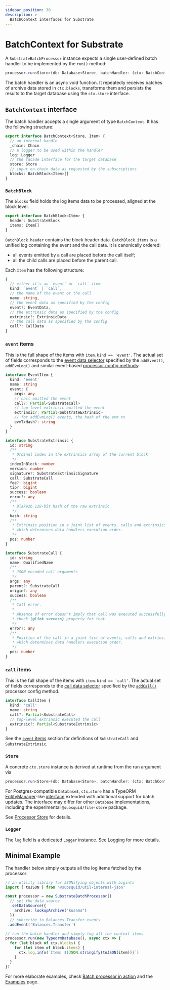 ```yaml
---
sidebar_position: 30
description: >-
  BatchContext interfaces for Substrate
---
```


# BatchContext for Substrate

A `SubstrateBatchProcessor` instance expects a single user-defined batch handler to be implemented by the `run()` method: 
```ts
processor.run<Store>(db: Database<Store>, batchHandler: (ctx: BatchContext<Store>) => Promise<void>)
```

The batch handler is an async void function. It repeatedly receives batches of archive data stored in `ctx.blocks`, transforms them and persists the results to the target database using the `ctx.store` interface.

## `BatchContext` interface

The batch handler accepts a single argument of type `BatchContext`. It has the following structure:

```ts
export interface BatchContext<Store, Item> {
  // an internal handle
  _chain: Chain
  // a logger to be used within the handler
  log: Logger
  // the facade interface for the target database
  store: Store
  // input on-chain data as requested by the subscriptions
  blocks: BatchBlock<Item>[]
}
```

### `BatchBlock`

The `blocks` field holds the log items data to be processed, aligned at the block level.
```ts
export interface BatchBlock<Item> {
  header: SubstrateBlock
  items: Item[]
}
```

`BatchBlock.header` contains the block header data. `BatchBlock.items` is a unified log containing the event and the call data. It is canonically ordered:
 - all events emitted by a call are placed before the call itself;
 - all the child calls are placed before the parent call.

Each `Item` has the following structure:
```ts
{ 
  // either it's an `event` or `call` item
  kind: `event` | `call`,
  // the name of the event or the call 
  name: string, 
  // the event data as specified by the config
  event?: EventData,
  // the extrinsic data as specified by the config
  extrinsic?: ExtrinsicData
  // the call data as specified by the config
  call?: CallData
}
```

### `event` items

This is the full shape of the items with `item.kind == 'event'`. The actual set of fields corresponds to the [event data selector](/substrate-indexing/configuration#event-data-selector) specified by the `addEvent()`, `addEvmLog()` and similar event-based [processor config methods](/substrate-indexing/configuration):

```ts
interface EventItem {
  kind: 'event'
  name: string
  event: {
    args: any
    // call emitted the event
    call?: Partial<SubstrateCall>
    // top-level extrinsic emitted the event
    extrinsic?: Partial<SubstrateExtrinsic>
    // for addEvmLog() events, the hash of the evm tx
    evmTxHash?: string 
  }
}

interface SubstrateExtrinsic {
  id: string
  /**
   * Ordinal index in the extrinsics array of the current block
   */
  indexInBlock: number
  version: number
  signature?: SubstrateExtrinsicSignature
  call: SubstrateCall
  fee?: bigint
  tip?: bigint
  success: boolean
  error?: any
  /**
   * Blake2b 128-bit hash of the raw extrinsic
   */
  hash: string
  /**
   * Extrinsic position in a joint list of events, calls and extrinsics,
   * which determines data handlers execution order.
   */
  pos: number
}

interface SubstrateCall {
  id: string
  name: QualifiedName
  /**
   * JSON encoded call arguments
   */
  args: any
  parent?: SubstrateCall
  origin?: any
  success: boolean
  /**
   * Call error.
   *
   * Absence of error doesn't imply that call was executed successfully,
   * check {@link success} property for that.
   */
  error?: any
  /**
   * Position of the call in a joint list of events, calls and extrinsics,
   * which determines data handlers execution order.
   */
  pos: number
}
```

### `call` items

This is the full shape of the items with `item.kind == 'call'`. The actual set of fields corresponds to the [call data selector](/substrate-indexing/configuration#call-data-selector) specified by the [`addCall()`](/substrate-indexing/configuration) processor config method.

```ts
interface CallItem {
  kind: 'call'
  name: string
  call?: Partial<SubstrateCall>
  // top-level extrinsic executed the call
  extrinsic?: Partial<SubstrateExtrinsic>
}
```
See the [`event` items](/substrate-indexing/context-interfaces/#event-items) section for definitions of `SubstrateCall` and `SubstrateExtrinsic`.

### `Store`

A concrete `ctx.store` instance is derived at runtime from the run argument via 

```ts
processor.run<Store>(db: Database<Store>, batchHandler: (ctx: BatchContext<Store>) => Promise<void>)
``` 
For Postgres-compatible `Database`s, `ctx.store` has a TypeORM [EntityManager](https://orkhan.gitbook.io/typeorm/docs/entity-manager-api)-like [interface](/basics/store/typeorm-store) extended with additional support for batch updates. The interface may differ for other `Database` implementations, including the experimental `@subsquid/file-store` package.

See [Processor Store](/basics/store) for details.

### `Logger`

The `log` field is a dedicated `Logger` instance. See [Logging](/basics/logging) for more details.

## Minimal Example

The handler below simply outputs all the log items fetched by the processor:

```ts
// an utility library for JSONifying objects with bigints
import { toJSON } from '@subsquid/util-internal-json'

const processor = new SubstrateBatchProcessor()
  // set the data source
  .setDataSource({
    archive: lookupArchive("kusama")
  })
  // subscribe to Balances.Transfer events
 .addEvent('Balances.Transfer')

// run the batch handler and simply log all the context items
processor.run(new TypeormDatabase(), async ctx => {
  for (let block of ctx.blocks) {
    for (let item of block.items) {
      ctx.log.info(`Item: ${JSON.stringify(toJSON(item))}`)
    }
  }
})
```

For more elaborate examples, check [Batch processor in action](/substrate-indexing/batch-processor-in-action) and the [Examples](/examples) page.
